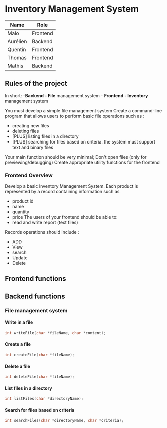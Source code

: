 # Inventory Management System


| Name | Role |
|----|----|
| Malo | Frontend |
| Aurélien | Backend |
| Quentin | Frontend |
| Thomas | Frontend |
| Mathis | Backend |

## Rules of the project

In short:
	-**Backend - File** management system
	- **Frontend - Inventory** management system 

You must develop a simple file management system 
Create a command-line program that allows users to perform basic file operations such as : 
 - creating new files 
 - deleting files
 - [PLUS] listing files in a directory 
 - [PLUS] searching for files based on criteria.
the system must support text and binary files 

Your main function should be very minimal;
Don't open files (only for previewing/debugging)
Create appropriate utility functions for the frontend 

### Frontend Overview

Develop a basic Inventory Management System. Each product is represented by a record containing information such as 
- product id 
- name 
- quantity 
- price 
The users of your frontend should be able to:
- read and write report (text files)

Records operations should include :
 - ADD
 - View
 - search
 - Update 
 - Delete



## Frontend functions






## Backend functions

### File management system

#### Write in a file

```c
int writeFile(char *fileName, char *content);
```

#### Create a file

```c
int createFile(char *fileName);
```

#### Delete a file

```c
int deleteFile(char *fileName);
```

#### List files in a directory

```c
int listFiles(char *directoryName);
```

#### Search for files based on criteria

```c
int searchFiles(char *directoryName, char *criteria);
```


